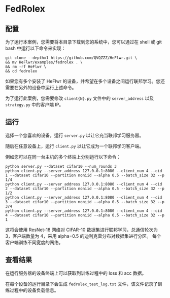 # FedRolex
## 配置
为了运行本案例，您需要将本目录下载到您的系统中，您可以通过在 shell 或 git bash 中运行以下命令来实现：
``` shell
git clone --depth=1 https://github.com/QVQZZZ/HeFlwr.git \
&& mv HeFlwr/examples/fedrolex . \
&& rm -rf HeFlwr \
&& cd fedrolex
```
如果您有多个安装了 HeFlwr 的设备，并希望在多个设备之间运行联邦学习。您还需要在另外的设备中运行上述命令。

为了运行此案例，您需要修改 `client{N}.py` 文件中的 `server_address` 以及 `strategy.py` 中的客户端 IP。
## 运行
选择一个您喜欢的设备，运行 `server.py` 以让它充当联邦学习服务器。

随后在任意设备上，运行 `client.py` 以让它成为一个联邦学习客户端。

例如您可以在同一台主机的多个终端上分别运行以下命令：
```shell
python server.py --dataset cifar10 --num_rounds 3
python client.py --server_address 127.0.0.1:8080 --client_num 4 --cid 1 --dataset cifar10 --partition noniid --alpha 0.5 --batch_size 32 --p 1/4
python client.py --server_address 127.0.0.1:8080 --client_num 4 --cid 2 --dataset cifar10 --partition noniid --alpha 0.5 --batch_size 32 --p 1/2
python client.py --server_address 127.0.0.1:8080 --client_num 4 --cid 3 --dataset cifar10 --partition noniid --alpha 0.5 --batch_size 32 --p 3/4
python client.py --server_address 127.0.0.1:8080 --client_num 4 --cid 4 --dataset cifar10 --partition noniid --alpha 0.5 --batch_size 32 --p 1
```
这将会使用 ResNet-18 网络对 CIFAR-10 数据集进行联邦学习，总通信轮次为 3，客户端数量为 4，采用 alpha=0.5 的迪利克雷分布对数据集进行分区。
每个客户端训练不同宽度的网络。
## 查看结果
在运行服务器的设备终端上可以获取到训练过程中的 loss 和 acc 数据。

在每个设备的运行目录下会生成 `fedrolex_test_log.txt` 文件，该文件记录了训练过程中的设备负载信息。
